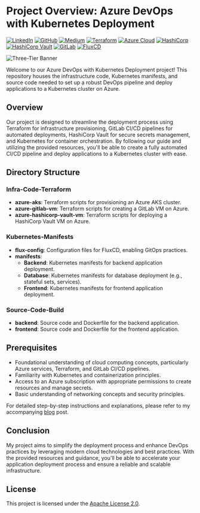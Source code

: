 # Project Overview: Azure DevOps with Kubernetes Deployment
[![LinkedIn](https://img.shields.io/badge/Connect%20with%20me%20on-LinkedIn-blue.svg)](https://www.linkedin.com/in/aman-devops/)
[![GitHub](https://img.shields.io/github/stars/AmanPathak-DevOps.svg?style=social)](https://github.com/AmanPathak-DevOps)
[![Medium](https://img.shields.io/badge/Medium-Follow%20Me-%2312100E.svg)](https://medium.com/@amanpathakdevops)
[![Terraform](https://img.shields.io/badge/Terraform-%E2%9C%A8-lightgrey)](https://www.terraform.io)
[![Azure Cloud](https://img.shields.io/badge/Azure%20Cloud-%230078D4.svg)](https://azure.microsoft.com)
[![HashiCorp](https://img.shields.io/badge/HashiCorp-%23326CE5.svg)](https://www.hashicorp.com)
[![HashiCorp Vault](https://img.shields.io/badge/HashiCorp%20Vault-%2363299D.svg)](https://www.vaultproject.io)
[![GitLab](https://img.shields.io/badge/GitLab-%23181717.svg)](https://about.gitlab.com)
[![FluxCD](https://img.shields.io/badge/FluxCD-%230075A8.svg)](https://fluxcd.io)

![Three-Tier Banner](assets/Azure-Three-Tier.gif)

Welcome to our Azure DevOps with Kubernetes Deployment project! This repository houses the infrastructure code, Kubernetes manifests, and source code needed to set up a robust DevOps pipeline and deploy applications to a Kubernetes cluster on Azure.

## Overview

Our project is designed to streamline the deployment process using Terraform for infrastructure provisioning, GitLab CI/CD pipelines for automated deployments, HashiCorp Vault for secure secrets management, and Kubernetes for container orchestration. By following our guide and utilizing the provided resources, you'll be able to create a fully automated CI/CD pipeline and deploy applications to a Kubernetes cluster with ease.

## Directory Structure

### Infra-Code-Terraform
- **azure-aks**: Terraform scripts for provisioning an Azure AKS cluster.
- **azure-gitlab-vm**: Terraform scripts for creating a GitLab VM on Azure.
- **azure-hashicorp-vault-vm**: Terraform scripts for deploying a HashiCorp Vault VM on Azure.

### Kubernetes-Manifests
- **flux-config**: Configuration files for FluxCD, enabling GitOps practices.
- **manifests**:
  - **Backend**: Kubernetes manifests for backend application deployment.
  - **Database**: Kubernetes manifests for database deployment (e.g., stateful sets, services).
  - **Frontend**: Kubernetes manifests for frontend application deployment.

### Source-Code-Build
- **backend**: Source code and Dockerfile for the backend application.
- **frontend**: Source code and Dockerfile for the frontend application.

## Prerequisites

- Foundational understanding of cloud computing concepts, particularly Azure services, Terraform, and GitLab CI/CD pipelines.
- Familiarity with Kubernetes and containerization principles.
- Access to an Azure subscription with appropriate permissions to create resources and manage secrets.
- Basic understanding of networking concepts and security principles.

For detailed step-by-step instructions and explanations, please refer to my accompanying [blog](link-to-your-blog-post) post.

## Conclusion

My project aims to simplify the deployment process and enhance DevOps practices by leveraging modern cloud technologies and best practices. With the provided resources and guidance, you'll be able to accelerate your application deployment process and ensure a reliable and scalable infrastructure.

## License

This project is licensed under the [Apache License 2.0](https://www.apache.org/licenses/LICENSE-2.0).